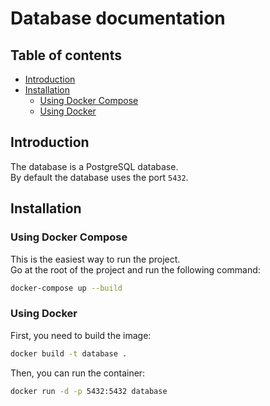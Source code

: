 <!-- omit in toc -->
# Database documentation

<!-- omit in toc -->
## Table of contents

- [Introduction](#introduction)
- [Installation](#installation)
  - [Using Docker Compose](#using-docker-compose)
  - [Using Docker](#using-docker)

## Introduction

The database is a PostgreSQL database.  
By default the database uses the port `5432`.  

## Installation

### Using Docker Compose

This is the easiest way to run the project.  
Go at the root of the project and run the following command:

```bash
docker-compose up --build
```

### Using Docker

First, you need to build the image:

```bash
docker build -t database .
```

Then, you can run the container:

```bash
docker run -d -p 5432:5432 database
```
